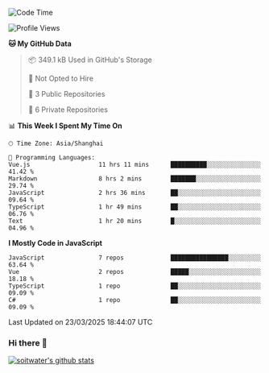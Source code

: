 <!--START_SECTION:waka-->
![Code Time](http://img.shields.io/badge/Code%20Time-4%2C779%20hrs%2024%20mins-blue)

![Profile Views](http://img.shields.io/badge/Profile%20Views-0-blue)

**🐱 My GitHub Data** 

> 📦 349.1 kB Used in GitHub's Storage 
 > 
> 🚫 Not Opted to Hire
 > 
> 📜 3 Public Repositories 
 > 
> 🔑 6 Private Repositories 
 > 
📊 **This Week I Spent My Time On** 

```text
🕑︎ Time Zone: Asia/Shanghai

💬 Programming Languages: 
Vue.js                   11 hrs 11 mins      ██████████░░░░░░░░░░░░░░░   41.42 % 
Markdown                 8 hrs 2 mins        ███████░░░░░░░░░░░░░░░░░░   29.74 % 
JavaScript               2 hrs 36 mins       ██░░░░░░░░░░░░░░░░░░░░░░░   09.64 % 
TypeScript               1 hr 49 mins        ██░░░░░░░░░░░░░░░░░░░░░░░   06.76 % 
Text                     1 hr 20 mins        █░░░░░░░░░░░░░░░░░░░░░░░░   04.96 % 
```

**I Mostly Code in JavaScript** 

```text
JavaScript               7 repos             ████████████████░░░░░░░░░   63.64 % 
Vue                      2 repos             █████░░░░░░░░░░░░░░░░░░░░   18.18 % 
TypeScript               1 repo              ██░░░░░░░░░░░░░░░░░░░░░░░   09.09 % 
C#                       1 repo              ██░░░░░░░░░░░░░░░░░░░░░░░   09.09 % 
```




 Last Updated on 23/03/2025 18:44:07 UTC
<!--END_SECTION:waka-->

### Hi there 👋
[![soitwater's github stats](https://github-readme-stats.vercel.app/api?username=soitwater)](https://github.com/soitwater/github-readme-stats)
